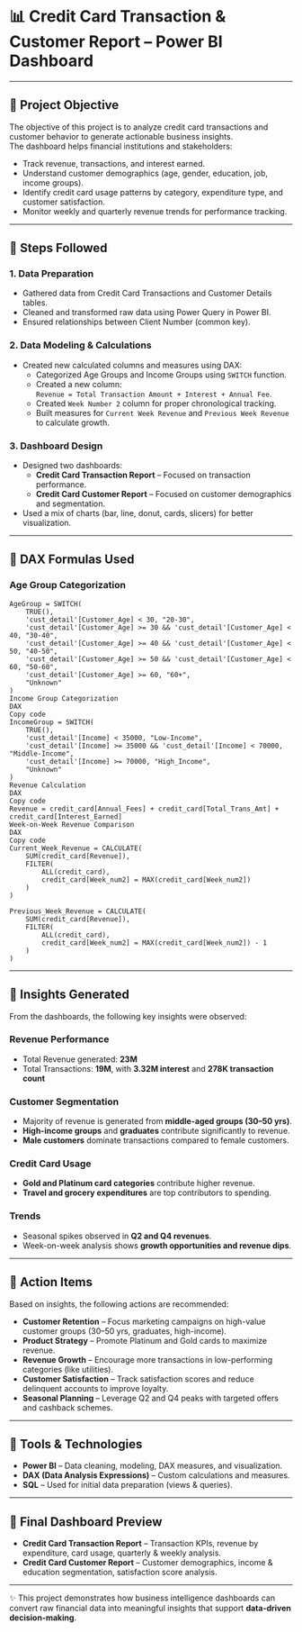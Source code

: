 # 📊 Credit Card Transaction & Customer Report – Power BI Dashboard

---

## 🔹 Project Objective

The objective of this project is to analyze credit card transactions and customer behavior to generate actionable business insights.  
The dashboard helps financial institutions and stakeholders:

- Track revenue, transactions, and interest earned.
- Understand customer demographics (age, gender, education, job, income groups).
- Identify credit card usage patterns by category, expenditure type, and customer satisfaction.
- Monitor weekly and quarterly revenue trends for performance tracking.

---

## 🔹 Steps Followed

### **1. Data Preparation**
- Gathered data from Credit Card Transactions and Customer Details tables.
- Cleaned and transformed raw data using Power Query in Power BI.
- Ensured relationships between Client Number (common key).

### **2. Data Modeling & Calculations**
- Created new calculated columns and measures using DAX:
  - Categorized Age Groups and Income Groups using `SWITCH` function.
  - Created a new column:  
    `Revenue = Total Transaction Amount + Interest + Annual Fee`.
  - Created `Week Number 2` column for proper chronological tracking.
  - Built measures for `Current Week Revenue` and `Previous Week Revenue` to calculate growth.

### **3. Dashboard Design**
- Designed two dashboards:
  - **Credit Card Transaction Report** – Focused on transaction performance.
  - **Credit Card Customer Report** – Focused on customer demographics and segmentation.
- Used a mix of charts (bar, line, donut, cards, slicers) for better visualization.

---

## 🔹 DAX Formulas Used

### **Age Group Categorization**
```DAX
AgeGroup = SWITCH(
    TRUE(),
    'cust_detail'[Customer_Age] < 30, "20-30",
    'cust_detail'[Customer_Age] >= 30 && 'cust_detail'[Customer_Age] < 40, "30-40",
    'cust_detail'[Customer_Age] >= 40 && 'cust_detail'[Customer_Age] < 50, "40-50",
    'cust_detail'[Customer_Age] >= 50 && 'cust_detail'[Customer_Age] < 60, "50-60",
    'cust_detail'[Customer_Age] >= 60, "60+",
    "Unknown"
)
Income Group Categorization
DAX
Copy code
IncomeGroup = SWITCH(
    TRUE(),
    'cust_detail'[Income] < 35000, "Low-Income",
    'cust_detail'[Income] >= 35000 && 'cust_detail'[Income] < 70000, "Middle-Income",
    'cust_detail'[Income] >= 70000, "High_Income",
    "Unknown"
)
Revenue Calculation
DAX
Copy code
Revenue = credit_card[Annual_Fees] + credit_card[Total_Trans_Amt] + credit_card[Interest_Earned]
Week-on-Week Revenue Comparison
DAX
Copy code
Current_Week_Revenue = CALCULATE(
    SUM(credit_card[Revenue]),
    FILTER(
        ALL(credit_card),
        credit_card[Week_num2] = MAX(credit_card[Week_num2])
    )
)

Previous_Week_Revenue = CALCULATE(
    SUM(credit_card[Revenue]),
    FILTER(
        ALL(credit_card),
        credit_card[Week_num2] = MAX(credit_card[Week_num2]) - 1
    )
)
```
---

## 🔹 Insights Generated

From the dashboards, the following key insights were observed:

### **Revenue Performance**
- Total Revenue generated: **23M**
- Total Transactions: **19M**, with **3.32M interest** and **278K transaction count**

### **Customer Segmentation**
- Majority of revenue is generated from **middle-aged groups (30–50 yrs)**.
- **High-income groups** and **graduates** contribute significantly to revenue.
- **Male customers** dominate transactions compared to female customers.

### **Credit Card Usage**
- **Gold and Platinum card categories** contribute higher revenue.
- **Travel and grocery expenditures** are top contributors to spending.

### **Trends**
- Seasonal spikes observed in **Q2 and Q4 revenues**.
- Week-on-week analysis shows **growth opportunities and revenue dips**.

---

## 🔹 Action Items

Based on insights, the following actions are recommended:

- **Customer Retention** – Focus marketing campaigns on high-value customer groups (30–50 yrs, graduates, high-income).  
- **Product Strategy** – Promote Platinum and Gold cards to maximize revenue.  
- **Revenue Growth** – Encourage more transactions in low-performing categories (like utilities).  
- **Customer Satisfaction** – Track satisfaction scores and reduce delinquent accounts to improve loyalty.  
- **Seasonal Planning** – Leverage Q2 and Q4 peaks with targeted offers and cashback schemes.  

---

## 🔹 Tools & Technologies

- **Power BI** – Data cleaning, modeling, DAX measures, and visualization.  
- **DAX (Data Analysis Expressions)** – Custom calculations and measures.  
- **SQL** – Used for initial data preparation (views & queries).  

---

## 🔹 Final Dashboard Preview

- **Credit Card Transaction Report** – Transaction KPIs, revenue by expenditure, card usage, quarterly & weekly analysis.  
- **Credit Card Customer Report** – Customer demographics, income & education segmentation, satisfaction score analysis.  

---

✨ This project demonstrates how business intelligence dashboards can convert raw financial data into meaningful insights that support **data-driven decision-making**.

